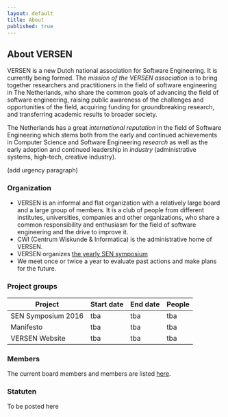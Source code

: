 ```yaml
---
layout: default
title: About
published: true
---
```


## About VERSEN

VERSEN is a new Dutch national association for Software Engineering. It is currently being formed. The *mission of the VERSEN association* is to bring together researchers and practitioners in the field of software engineering in The Netherlands, who share the common goals of advancing the field of software engineering, raising public awareness of the challenges and opportunities of the field, acquiring funding for groundbreaking research, and transferring academic results to broader society.

The Netherlands has a great _international reputation_ in the field of Software Engineering which stems both from the early and continued achievements in Computer Science and Software Engineering _research_ as well as the early adoption and continued leadership in _industry_ (administrative systems, high-tech, creative industry). 

(add urgency paragraph)

### Organization

* VERSEN is an informal and flat organization with a relatively large board and a large group of members. It is a club of people from different institutes, universities, companies and other organizations, who share a common responsibility and enthusiasm for the field of software engineering and the drive to improve it. 
* CWI (Centrum Wiskunde \& Informatica) is the administrative home of VERSEN.
* VERSEN organizes [the yearly SEN symposium](http://www.sen-symposium.nl)
* We meet once or twice a year to evaluate past actions and make plans for the future.

### Project groups

| Project | Start date | End date | People |
|------| --------   | -------  | -----  |
| SEN Symposium 2016 | tba | tba | tba |
| Manifesto | tba | tba | tba |
| VERSEN Website | tba | tba | tba | 

### Members

The current board members and members are listed [here](../directory/members.html).

### Statuten

To be posted here

